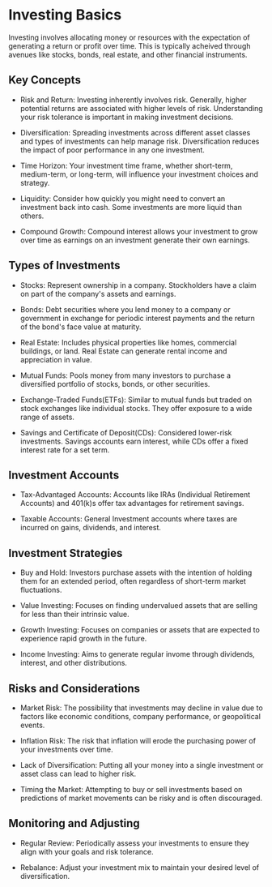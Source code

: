 # Investing Basics
Investing involves allocating money or resources with the expectation of generating a
return or profit over time. This is typically acheived through avenues like stocks, bonds,
real estate, and other financial instruments.

## Key Concepts
- Risk and Return: Investing inherently involves risk. Generally, higher potential returns
are associated with higher levels of risk. Understanding your risk tolerance is important
in making investment decisions.

- Diversification: Spreading investments across different asset classes and types of investments
can help manage risk. Diversification reduces the impact of poor performance in any one
investment.

- Time Horizon: Your investment time frame, whether short-term, medium-term,
or long-term, will influence your investment choices and strategy.

- Liquidity: Consider how quickly you might need to convert an investment back into cash.
Some investments are more liquid than others.

- Compound Growth: Compound interest allows your investment to grow over time as earnings
on an investment generate their own earnings.

## Types of Investments
- Stocks: Represent ownership in a company. Stockholders have a claim on part of the
company's assets and earnings.

- Bonds: Debt securities where you lend money to a company or government in exchange for
periodic interest payments and the return of the bond's face value at maturity.

- Real Estate: Includes physical properties like homes, commercial buildings, or land. Real
Estate can generate rental income and appreciation in value.

- Mutual Funds: Pools money from many investors to purchase a diversified portfolio of stocks, bonds,
or other securities.

- Exchange-Traded Funds(ETFs): Similar to mutual funds but traded on stock exchanges like individual
stocks. They offer exposure to a wide range of assets.

- Savings and Certificate of Deposit(CDs): Considered lower-risk investments. Savings accounts
earn interest, while CDs offer a fixed interest rate for a set term.

## Investment Accounts
- Tax-Advantaged Accounts: Accounts like IRAs (Individual Retirement Accounts) and 401(k)s
offer tax advantages for retirement savings.

- Taxable Accounts: General Investment accounts where taxes are incurred on gains, dividends,
and interest.

## Investment Strategies
- Buy and Hold: Investors purchase assets with the intention of holding them for an extended
period, often regardless of short-term market fluctuations.

- Value Investing: Focuses on finding undervalued assets that are selling for less than their
intrinsic value.

- Growth Investing: Focuses on companies or assets that are expected to experience rapid
growth in the future.

- Income Investing: Aims to generate regular invome through dividends, interest, and
other distributions.

## Risks and Considerations
- Market Risk: The possibility that investments may decline in value due to factors
like economic conditions, company performance, or geopolitical events.

- Inflation Risk: The risk that inflation will erode the purchasing power of your investments
over time.

- Lack of Diversification: Putting all your money into a single investment or asset class
can lead to higher risk.

- Timing the Market: Attempting to buy or sell investments based on predictions of market
movements can be risky and is often discouraged.

## Monitoring and Adjusting
- Regular Review: Periodically assess your investments to ensure they align with your
goals and risk tolerance.

- Rebalance: Adjust your investment mix to maintain your desired level of diversification.
